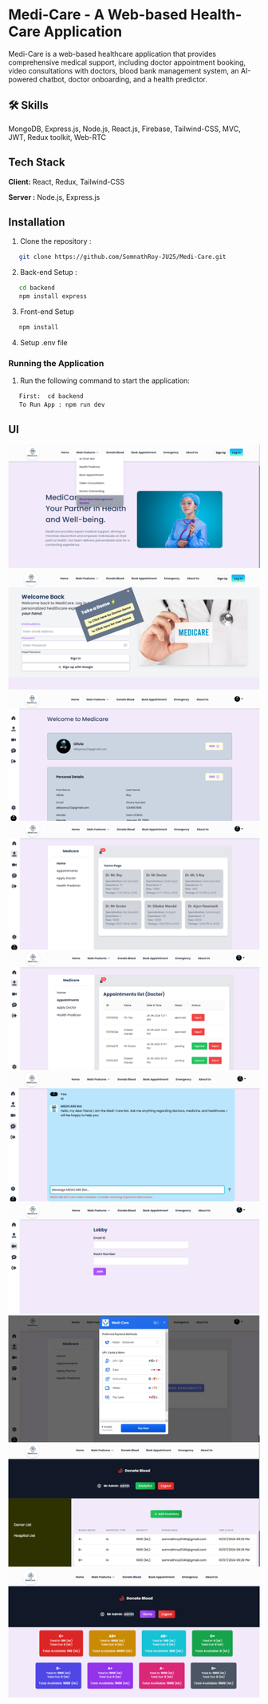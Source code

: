 # Medi-Care - A Web-based Health-Care Application
Medi-Care is a web-based healthcare application that provides comprehensive medical support, including
doctor appointment booking, video consultations with doctors, blood bank management system,
an AI-powered chatbot, doctor onboarding, and a health predictor.

## 🛠 Skills

MongoDB, Express.js, Node.js, React.js, Firebase, Tailwind-CSS,
MVC, JWT, Redux toolkit, Web-RTC

## Tech Stack

**Client:** React, Redux, Tailwind-CSS

**Server :** Node.js, Express.js

## Installation

1.  Clone the repository :

```bash
   git clone https://github.com/SomnathRoy-JU25/Medi-Care.git
```

2. Back-end Setup :

```bash
   cd backend
   npm install express
```

3. Front-end Setup

```bash
   npm install
```

4. Setup .env file

### Running the Application

1. Run the following command to start the application:

```bash
   First:  cd backend
   To Run App : npm run dev
```
## UI 
![Home](<client/src/assets/screenshots/Screenshot 2024-07-02 225205.png>)
![Login](<client/src/assets/screenshots/Screenshot 2024-07-02 225314.png>)
![Dashboard](<client/src/assets/screenshots/Screenshot 2024-07-02 225335.png>)
![DoctorList](<client/src/assets/screenshots/Screenshot 2024-07-02 225357.png>)
![Appointments](<client/src/assets/screenshots/Screenshot 2024-07-02 225420.png>)
![AI Chat Bot](<client/src/assets/screenshots/Screenshot 2024-07-02 225459.png>)
![Video Call](<client/src/assets/screenshots/Screenshot 2024-07-02 225513.png>)
![Payment Gateway](<client/src/assets/screenshots/Screenshot 2024-07-02 225541.png>)
![Blood Donation](<client/src/assets/screenshots/Screenshot 2024-07-02 225607.png>)
![Blood Donation](<client/src/assets/screenshots/Screenshot 2024-07-02 225627.png>)
